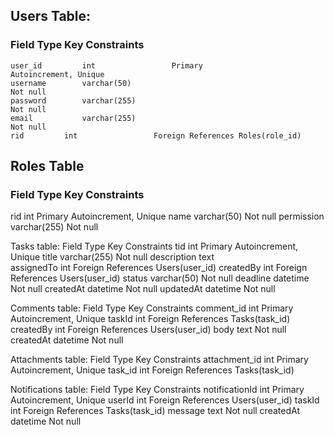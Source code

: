 ## Users Table:

### Field	        Type	            Key	                                Constraints

    user_id	        int	                Primary	                            Autoincrement, Unique
    username	    varchar(50)		                                        Not null
    password	    varchar(255)		                                    Not null
    email	        varchar(255)		                                    Not null
    rid	        int	                Foreign	References Roles(role_id)


## Roles Table

### Field	        Type	            Key	Constraints

rid	int	Primary	Autoincrement, Unique
name	varchar(50)		Not null
permission	varchar(255)		Not null



Tasks table:
Field	Type	Key	Constraints
tid	int	Primary	Autoincrement, Unique
title	varchar(255)		Not null
description	text		
assignedTo	int	Foreign	References Users(user_id)
createdBy	int	Foreign	References Users(user_id)
status	varchar(50)		Not null
deadline	datetime		Not null
createdAt	datetime		Not null
updatedAt	datetime		Not null



Comments table:
Field	Type	Key	Constraints
comment_id	int	Primary	Autoincrement, Unique
taskId	int	Foreign	References Tasks(task_id)
createdBy	int	Foreign	References Users(user_id)
body	text		Not null
createdAt	datetime		Not null




Attachments table:
Field	Type	Key	Constraints
attachment_id	int	Primary	Autoincrement, Unique
task_id	int	Foreign	References Tasks(task_id)

Notifications table:
Field	Type	Key	Constraints
notificationId	int	Primary	Autoincrement, Unique
userId	int	Foreign	References Users(user_id)
taskId	int	Foreign	References Tasks(task_id)
message	text		Not null
createdAt	datetime		Not null

